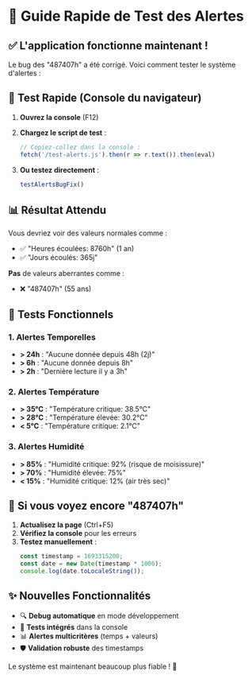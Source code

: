# 🧪 Guide Rapide de Test des Alertes

## ✅ L'application fonctionne maintenant !

Le bug des "487407h" a été corrigé. Voici comment tester le système d'alertes :

## 🔧 Test Rapide (Console du navigateur)

1. **Ouvrez la console** (F12)
2. **Chargez le script de test** :
   ```javascript
   // Copiez-collez dans la console :
   fetch('/test-alerts.js').then(r => r.text()).then(eval)
   ```

3. **Ou testez directement** :
   ```javascript
   testAlertsBugFix()
   ```

## 📊 Résultat Attendu

Vous devriez voir des valeurs normales comme :
- ✅ "Heures écoulées: 8760h" (1 an)
- ✅ "Jours écoulés: 365j"

**Pas** de valeurs aberrantes comme :
- ❌ "487407h" (55 ans)

## 🎯 Tests Fonctionnels

### 1. **Alertes Temporelles**
- **> 24h** : "Aucune donnée depuis 48h (2j)"
- **> 6h** : "Aucune donnée depuis 8h" 
- **> 2h** : "Dernière lecture il y a 3h"

### 2. **Alertes Température**
- **> 35°C** : "Température critique: 38.5°C"
- **> 28°C** : "Température élevée: 30.2°C"
- **< 5°C** : "Température critique: 2.1°C"

### 3. **Alertes Humidité**
- **> 85%** : "Humidité critique: 92% (risque de moisissure)"
- **> 70%** : "Humidité élevée: 75%"
- **< 15%** : "Humidité critique: 12% (air très sec)"

## 🐛 Si vous voyez encore "487407h"

1. **Actualisez la page** (Ctrl+F5)
2. **Vérifiez la console** pour les erreurs
3. **Testez manuellement** :
   ```javascript
   const timestamp = 1693315200;
   const date = new Date(timestamp * 1000);
   console.log(date.toLocaleString());
   ```

## ✨ Nouvelles Fonctionnalités

- 🔍 **Debug automatique** en mode développement
- 🧪 **Tests intégrés** dans la console
- 📊 **Alertes multicritères** (temps + valeurs)
- 🛡️ **Validation robuste** des timestamps

Le système est maintenant beaucoup plus fiable ! 🎉
